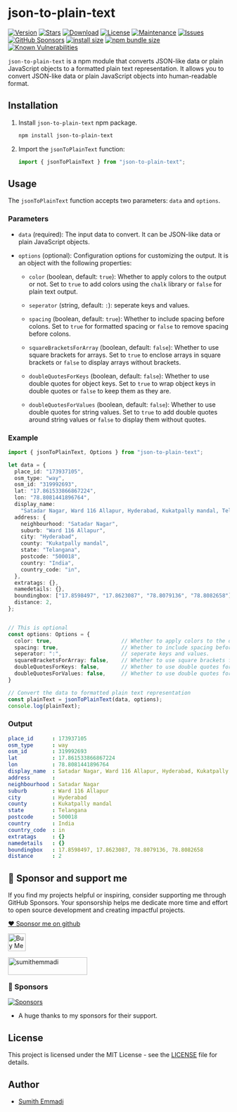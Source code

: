 # json-to-plain-text

[![Version](https://img.shields.io/npm/v/json-to-plain-text.svg)](https://www.npmjs.com/package/json-to-plain-text)
[![Stars](https://img.shields.io/github/stars/sumithemmadi/json-to-plain-text)](https://github.com/sumithemmadi/json-to-plain-text/stargazers)
[![Download](https://img.shields.io/npm/dt/json-to-plain-text.svg)](https://github.com/sumithemmadi/json-to-plain-text)
[![License](https://img.shields.io/npm/l/json-to-plain-text.svg)](https://github.com/sumithemmadi/json-to-plain-text/blob/main/LICENSE)
[![Maintenance](https://img.shields.io/npms-io/maintenance-score/json-to-plain-text)](https://github.com/sumithemmadi/json-to-plain-text)
[![Issues](https://img.shields.io/github/issues/sumithemmadi/json-to-plain-text)](https://github.com/sumithemmadi/json-to-plain-text/issues)
[![GitHub Sponsors](https://img.shields.io/github/sponsors/sumithemmadi)](https://github.com/sponsors/sumithemmadi)
[![install size](https://img.shields.io/badge/dynamic/json?url=https://packagephobia.com/v2/api.json?p=json-to-plain-text&query=$.install.pretty&label=install%20size)](https://packagephobia.now.sh/result?p=json-to-plain-text)
[![npm bundle size](https://img.shields.io/bundlephobia/minzip/json-to-plain-text)](https://bundlephobia.com/package/json-to-plain-text@latest)
[![Known Vulnerabilities](https://snyk.io/test/npm/json-to-plain-text/badge.svg)](https://snyk.io/test/npm/json-to-plain-text)

`json-to-plain-text` is a npm module that converts JSON-like data or plain JavaScript objects to a formatted plain text representation. It allows you to convert JSON-like data or plain JavaScript objects into  human-readable format.

## Installation

1. Install `json-to-plain-text` npm package.

   ```bash
   npm install json-to-plain-text
   ```

2. Import the `jsonToPlainText` function:

   ```js
   import { jsonToPlainText } from "json-to-plain-text";
   ```

## Usage

The `jsonToPlainText` function accepts two parameters: `data` and `options`.

### Parameters

- `data` (required): The input data to convert. It can be JSON-like data or plain JavaScript objects.

- `options` (optional): Configuration options for customizing the output. It is an object with the following properties:

  - `color` (boolean, default: `true`): Whether to apply colors to the output or not. Set to `true` to add colors using the `chalk` library or `false` for plain text output.
  - `seperator` (string, default: `:`): seperate keys and values.

  - `spacing` (boolean, default: `true`): Whether to include spacing before colons. Set to `true` for formatted spacing or `false` to remove spacing before colons.

  - `squareBracketsForArray` (boolean, default: `false`): Whether to use square brackets for arrays. Set to `true` to enclose arrays in square brackets or `false` to display arrays without brackets.

  - `doubleQuotesForKeys` (boolean, default: `false`): Whether to use double quotes for object keys. Set to `true` to wrap object keys in double quotes or `false` to keep them as they are.

  - `doubleQuotesForValues` (boolean, default: `false`): Whether to use double quotes for string values. Set to `true` to add double quotes around string values or `false` to display them without quotes.

### Example

```typescript
import { jsonToPlainText, Options } from "json-to-plain-text";

let data = {
  place_id: "173937105",
  osm_type: "way",
  osm_id: "319992693",
  lat: "17.861533866867224",
  lon: "78.8081441896764",
  display_name:
    "Satadar Nagar, Ward 116 Allapur, Hyderabad, Kukatpally mandal, Telangana, 500018, India",
  address: {
    neighbourhood: "Satadar Nagar",
    suburb: "Ward 116 Allapur",
    city: "Hyderabad",
    county: "Kukatpally mandal",
    state: "Telangana",
    postcode: "500018",
    country: "India",
    country_code: "in",
  },
  extratags: {},
  namedetails: {},
  boundingbox: ["17.8598497", "17.8623087", "78.8079136", "78.8082658"],
  distance: 2,
};


// This is optional
const options: Options = {
  color: true,                      // Whether to apply colors to the output or not
  spacing: true,                    // Whether to include spacing before colons or not
  seperator: ":",                   // seperate keys and values.
  squareBracketsForArray: false,    // Whether to use square brackets for arrays or not
  doubleQuotesForKeys: false,       // Whether to use double quotes for object keys or not
  doubleQuotesForValues: false,     // Whether to use double quotes for string values or not
}

// Convert the data to formatted plain text representation
const plainText = jsonToPlainText(data, options);
console.log(plainText);
```

### Output

```yaml
place_id      : 173937105
osm_type      : way
osm_id        : 319992693
lat           : 17.861533866867224
lon           : 78.8081441896764
display_name  : Satadar Nagar, Ward 116 Allapur, Hyderabad, Kukatpally mandal, Telangana, 500018, India
address       : 
neighbourhood : Satadar Nagar
suburb        : Ward 116 Allapur
city          : Hyderabad
county        : Kukatpally mandal
state         : Telangana
postcode      : 500018
country       : India
country_code  : in
extratags     : {}
namedetails   : {}
boundingbox   : 17.8598497, 17.8623087, 78.8079136, 78.8082658
distance      : 2
```
## 💝 Sponsor and support me

If you find my projects helpful or inspiring, consider supporting me through GitHub Sponsors. Your sponsorship helps me dedicate more time and effort to open source development and creating impactful projects.

[:heart: Sponsor me on github](https://github.com/sponsors/sumithemmadi?o=sd&sc=t)

<a href='https://ko-fi.com/W7W4OZNLF' target='_blank'><img height='40' style='border:0px;height:40px;' src='https://storage.ko-fi.com/cdn/kofi3.png?v=3' border='0' alt='Buy Me a Coffee at ko-fi.com' /></a>

<a href="https://www.buymeacoffee.com/sumithemmadi"> <img align="left" src="https://cdn.buymeacoffee.com/buttons/v2/default-yellow.png" height="40" width="180" alt="sumithemmadi" /></a><br><br>

### 💖 Sponsors

[![Sponsors](https://sumithemmadi.github.io/sponsors.svg)](https://github.com/sponsors/sumithemmadi/)

- A huge thanks to my sponsors for their support.

## License

This project is licensed under the MIT License - see the [LICENSE](LICENSE) file for details.

## Author

- [Sumith Emmadi](https://github.com/sumithemmadi)
